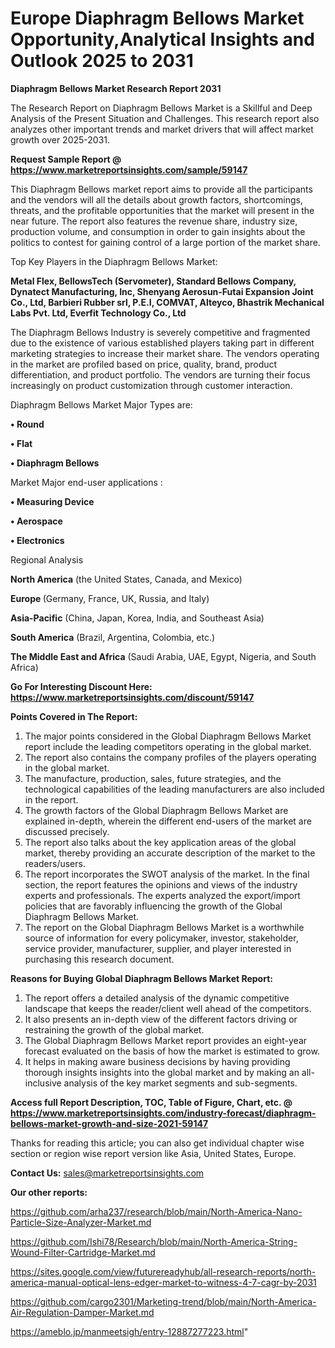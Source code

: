  # Europe Diaphragm Bellows Market Opportunity,Analytical Insights and Outlook 2025 to 2031

<strong>Diaphragm Bellows Market Research Report 2031</strong>

The Research Report on Diaphragm Bellows Market is a Skillful and Deep Analysis of the Present Situation and Challenges. This research report also analyzes other important trends and market drivers that will affect market growth over 2025-2031.

<strong>Request Sample Report @ <a href=https://www.marketreportsinsights.com/sample/59147>https://www.marketreportsinsights.com/sample/59147</a></strong>

This Diaphragm Bellows market report aims to provide all the participants and the vendors will all the details about growth factors, shortcomings, threats, and the profitable opportunities that the market will present in the near future. The report also features the revenue share, industry size, production volume, and consumption in order to gain insights about the politics to contest for gaining control of a large portion of the market share.

Top Key Players in the Diaphragm Bellows Market:

<strong>Metal Flex, BellowsTech (Servometer), Standard Bellows Company, Dynatect Manufacturing, Inc, Shenyang Aerosun-Futai Expansion Joint Co., Ltd, Barbieri Rubber srl, P.E.I, COMVAT, Alteyco, Bhastrik Mechanical Labs Pvt. Ltd, Everfit Technology Co., Ltd</strong>

The Diaphragm Bellows Industry is severely competitive and fragmented due to the existence of various established players taking part in different marketing strategies to increase their market share. The vendors operating in the market are profiled based on price, quality, brand, product differentiation, and product portfolio. The vendors are turning their focus increasingly on product customization through customer interaction.

Diaphragm Bellows Market Major Types are:

<strong>• Round

• Flat

• Diaphragm Bellows</strong>

Market Major end-user applications :

<strong>• Measuring Device

• Aerospace

• Electronics</strong>

Regional Analysis

</u><strong><b>North America</b></strong> (the United States, Canada, and Mexico)

<strong><b>Europe </b></strong>(Germany, France, UK, Russia, and Italy)

<strong><b>Asia-Pacific</b></strong> (China, Japan, Korea, India, and Southeast Asia)

<strong><b>South America</b></strong> (Brazil, Argentina, Colombia, etc.)

<strong><b>The Middle East and Africa</b></strong> (Saudi Arabia, UAE, Egypt, Nigeria, and South Africa)

<strong>Go For Interesting Discount Here: <a href=https://www.marketreportsinsights.com/discount/59147>https://www.marketreportsinsights.com/discount/59147</a></strong>

<strong>Points Covered in The Report:</strong>
<ol>
  <li>The major points considered in the Global Diaphragm Bellows Market report include the leading competitors operating in the global market.</li>
  <li>The report also contains the company profiles of the players operating in the global market.</li>
  <li>The manufacture, production, sales, future strategies, and the technological capabilities of the leading manufacturers are also included in the report.</li>
  <li>The growth factors of the Global Diaphragm Bellows Market are explained in-depth, wherein the different end-users of the market are discussed precisely.</li>
  <li>The report also talks about the key application areas of the global market, thereby providing an accurate description of the market to the readers/users.</li>
  <li>The report incorporates the SWOT analysis of the market. In the final section, the report features the opinions and views of the industry experts and professionals. The experts analyzed the export/import policies that are favorably influencing the growth of the Global Diaphragm Bellows Market.</li>
  <li>The report on the Global Diaphragm Bellows Market is a worthwhile source of information for every policymaker, investor, stakeholder, service provider, manufacturer, supplier, and player interested in purchasing this research document.</li>
</ol>
<strong>Reasons for Buying Global Diaphragm Bellows Market Report:</strong>

<ol>
  <li>The report offers a detailed analysis of the dynamic competitive landscape that keeps the reader/client well ahead of the competitors.</li>
  <li>It also presents an in-depth view of the different factors driving or restraining the growth of the global market.</li>
  <li>The Global Diaphragm Bellows Market report provides an eight-year forecast evaluated on the basis of how the market is estimated to grow.</li>
  <li>It helps in making aware business decisions by having providing thorough insights insights into the global market and by making an all-inclusive analysis of the key market segments and sub-segments.</li>
</ol>
<strong>Access full Report Description, TOC, Table of Figure, Chart, etc. @ <a href=https://www.marketreportsinsights.com/industry-forecast/diaphragm-bellows-market-growth-and-size-2021-59147>https://www.marketreportsinsights.com/industry-forecast/diaphragm-bellows-market-growth-and-size-2021-59147</a></strong>


Thanks for reading this article; you can also get individual chapter wise section or region wise report version like Asia, United States, Europe.

<strong>Contact Us:</strong>
sales@marketreportsinsights.com

<strong>Our other reports:</strong>

<a href=https://github.com/arha237/research/blob/main/North-America-Nano-Particle-Size-Analyzer-Market.md>https://github.com/arha237/research/blob/main/North-America-Nano-Particle-Size-Analyzer-Market.md</a>

<a href=https://github.com/Ishi78/Research/blob/main/North-America-String-Wound-Filter-Cartridge-Market.md>https://github.com/Ishi78/Research/blob/main/North-America-String-Wound-Filter-Cartridge-Market.md</a>

<a href=https://sites.google.com/view/futurereadyhub/all-research-reports/north-america-manual-optical-lens-edger-market-to-witness-4-7-cagr-by-2031>https://sites.google.com/view/futurereadyhub/all-research-reports/north-america-manual-optical-lens-edger-market-to-witness-4-7-cagr-by-2031</a>

<a href=https://github.com/cargo2301/Marketing-trend/blob/main/North-America-Air-Regulation-Damper-Market.md>https://github.com/cargo2301/Marketing-trend/blob/main/North-America-Air-Regulation-Damper-Market.md</a>

<a href=https://ameblo.jp/manmeetsigh/entry-12887277223.html>https://ameblo.jp/manmeetsigh/entry-12887277223.html</a>"
